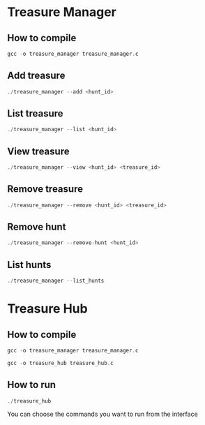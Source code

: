 
# Treasure Manager
## How to compile
```c
gcc -o treasure_manager treasure_manager.c
```

## Add treasure
```c
./treasure_manager --add <hunt_id>
```
## List treasure
```c
./treasure_manager --list <hunt_id>
```
## View treasure
```c
./treasure_manager --view <hunt_id> <treasure_id>
```
## Remove treasure
```c
./treasure_manager --remove <hunt_id> <treasure_id>
```
## Remove hunt
```c
./treasure_manager --remove-hunt <hunt_id>
```
## List hunts
```c
./treasure_manager --list_hunts
```

# Treasure Hub

## How to compile 
 
```c
gcc -o treasure_manager treasure_manager.c

gcc -o treasure_hub treasure_hub.c
```
## How to run

```c
./treasure_hub
```
You can choose the commands you want to run from the interface


